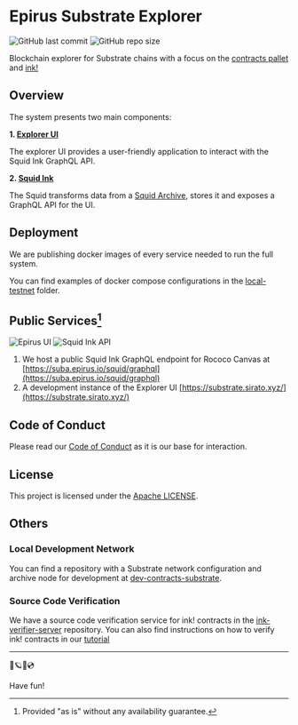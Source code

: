 # Epirus Substrate Explorer

![GitHub last commit](https://img.shields.io/github/last-commit/web3labs/epirus-substrate) ![GitHub repo size](https://img.shields.io/github/repo-size/web3labs/epirus-substrate)

Blockchain explorer for Substrate chains with a focus on the [contracts pallet](https://github.com/paritytech/substrate/tree/master/frame/contracts) and [ink!](https://ink.substrate.io/)

## Overview

The system presents two main components:

**1. [Explorer UI](explorer-ui/)**

The explorer UI provides a user-friendly application to interact with the Squid Ink GraphQL API.

**2. [Squid Ink](squid-ink/)**

The Squid transforms data from a [Squid Archive](https://docs.subsquid.io/docs/archives/how-to-launch-a-squid-archive), stores it and exposes a GraphQL API for the UI.

## Deployment

We are publishing docker images of every service needed to run the full system.

You can find examples of docker compose configurations in the [local-testnet](https://github.com/web3labs/epirus-substrate/tree/main/local-testnet) folder.

## Public Services[^note]

![Epirus UI](https://img.shields.io/website?label=Epirus%20UI&url=https%3A%2F%2Fepirus-sub.netlify.app%2F) ![Squid Ink API](https://img.shields.io/website?label=Squid%20Ink%20API&url=https%3A%2F%2Fsuba.epirus.io%2Fsquid%2Fgraphql)

1. We host a public Squid Ink GraphQL endpoint for Rococo Canvas at [https://suba.epirus.io/squid/graphql](https://suba.epirus.io/squid/graphql)
2. A development instance of the Explorer UI [https://substrate.sirato.xyz/](https://substrate.sirato.xyz/)

[^note]: Provided "as is" without any availability guarantee.

## Code of Conduct

Please read our [Code of Conduct](CODE_OF_CONDUCT.md) as it is our base for interaction.

## License

This project is licensed under the [Apache LICENSE](LICENSE).

## Others

### Local Development Network

You can find a repository with a Substrate network configuration and archive node for development at [dev-contracts-substrate](https://github.com/web3labs/dev-contracts-substrate).

### Source Code Verification

We have a source code verification service for ink! contracts in the [ink-verifier-server](https://github.com/web3labs/ink-verifier-server) repository. You can also find instructions on how to verify ink! contracts in our [tutorial](https://github.com/web3labs/ink-verifier-server/blob/main/docs/TUTORIAL.md)

---

💫🪐✨💿

Have fun!
